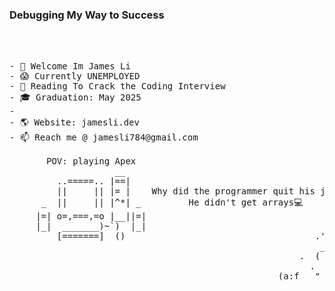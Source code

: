 ### Debugging My Way to Success

<!--
**skxvtchy/skxvtchy** is a ✨ _special_ ✨ repository because its `README.md` (this file) appears on your GitHub profile.
Here are some ideas to get you started:
-->
<pre>
                                                                                    ,:
                                                                                  ,' |
                                                                                 /   :           __,-~~/~    `---.    
- 👋 Welcome Im James Li                                                      --'   /           _/_,---(      ,    )          
- 😱 Currently UNEMPLOYED                                                     \/ />/        __ /        <    /   )  \___
- 📰 Reading To Crack the Coding Interview                                    / /_\--===;;;'====------------------===;;;===----- -  -         
- 🎓 Graduation: May 2025                                                  __/   /            \/  ~"~"~"~"~"~\~"~)~"/
-                                                                          ) '-. /            (_ (   \  (     >    \)
- 🌎 Website: jamesli.dev                                                  ./  :\              \_( _ <         >_>'
- 📫 Reach me @ jamesli784@gmail.com                                        /.' '                 ~ `-i' ::>|--"
                                                                           '/'                         I;|.|.|
       POV: playing Apex                                                  +                           <|i::|i|`.
                    __                                                   '                           (` ^'"`-' ")
         ..=====.. |==|                                                 `.                 ,---.          U 
         ||     || |= |    Why did the programmer quit his job?       .-"-                ;     \         ;   
      _  ||     || |^*| _         He didn't get arrays💻            (    |           .==\"/==.  `-.___.-'
     |=| o=,===,=o |__||=|                                        . .-'  '.         ((+) .  .:)
     |_|  _______)~`)  |_|                                     ( (.   )8:           |'.-(o)-.'|  
         [=======]  ()                                    .'    / (_  )             \/  \_/  \/   
                                                           _. :(.   )8P  `    
                                                       .  (  `-' (  `.   )
                                                         .  :  (   .a8a)  
                                                   (a:f   "     `"       ` ))
</pre>
